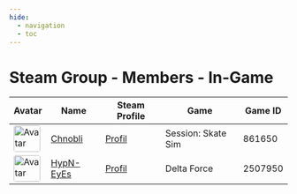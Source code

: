 ```yaml
---
hide:
  - navigation
  - toc
---
```

# Steam Group - Members - In-Game

<table id="charts-table" class="display" style="width:100%">
            <thead>
                <tr>
                    <th>Avatar</th>
                    <th>Name</th>
                    <th>Steam Profile</th>
                    <th>Game</th>
                    <th>Game ID</th>
                </tr>
            </thead>
            <tbody>
        <tr>
<td><img src="https://avatars.steamstatic.com/3141d19096a1e3bfb9163590d1aee7a277a408ee_full.jpg" alt="Avatar" style="width:48px;height:48px;border-radius:4px;"></td>
<td><a href="/player/76561197987386127">Chnobli</a></td>
<td><a href="https://steamcommunity.com/profiles/76561197987386127/" target="_blank">Profil</a></td>
<td>Session: Skate Sim</td>
<td>861650</td>
</tr>
<tr>
<td><img src="https://avatars.steamstatic.com/18cf9e93edbe79213f24fd277a0c8fc05e9ec68f_full.jpg" alt="Avatar" style="width:48px;height:48px;border-radius:4px;"></td>
<td><a href="/player/76561198001272059">HypN-EyEs</a></td>
<td><a href="https://steamcommunity.com/id/HypN-EyEs/" target="_blank">Profil</a></td>
<td>Delta Force</td>
<td>2507950</td>
</tr>
</tbody>
</table>

